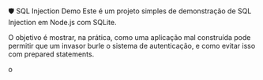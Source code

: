 🛡️ SQL Injection Demo
Este é um projeto simples de demonstração de SQL Injection em Node.js com SQLite.

O objetivo é mostrar, na prática, como uma aplicação mal construída pode permitir que um invasor burle o sistema de autenticação, e como evitar isso com prepared statements.

o
